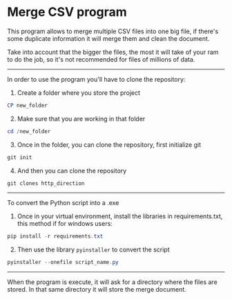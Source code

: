 # Merge CSV program

This program allows to merge multiple CSV files into one big file, if there's some duplicate information it will merge them and clean the document.

Take into account that the bigger the files, the most it will take of your ram to do the job, so it's not recommended for files of millions of data.

---

In order to use the program you'll have to clone the repository:

1. Create a folder where you store the project
  ```powershell
  CP new_folder
  ```
2. Make sure that you are working in that folder
  ```powershell
  cd /new_folder
  ```
3. Once in the folder, you can clone the repository, first initialize git
  ```powershell
  git init
  ```
4. And then you can clone the repository
  ```powershell
  git clones http_direction
  ```
---
To convert the Python script into a .exe
1. Once in your virtual environment, install the libraries in requirements.txt, this method if for windows users:
  ```powershell
  pip install -r requirements.txt
  ```
2. Then use the library `pyinstaller` to convert the script
  ```powershell
  pyinstaller --onefile script_name.py
  ```
---
When the program is execute, it will ask for a directory where the files are stored. In that same directory it will store the merge document.
